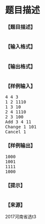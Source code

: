 # 题目描述


<h3>
【题目描述】
</h3>
<p>
<img src="/upload/image/20170425/20170425110608_53125.png" alt=""/> 
</p>
<h3>
【输入格式】
</h3>
<p>
<img src="/upload/image/20170425/20170425110628_17349.png" alt=""/> 
</p>
<h3>
【输出格式】
</h3>
<p>
<img src="/upload/image/20170425/20170425110642_17321.png" alt=""/> 
</p>
<h3>
【样例输入】
</h3>
<pre>4 4 3
1 2 1110
1 3 10
2 4 1110
2 3 100
Add 3 4 11
Change 1 101
Cancel 1</pre>
<h3>
【样例输出】
</h3>
<pre>1000
1001
1111
1000</pre>
<h3>
【提示】
</h3>
<p>
<img src="/upload/image/20170425/20170425110728_24299.png" alt=""/> 
</p>
<h3>
【来源】
</h3>
<p>
2017河南省选t3
</p>
